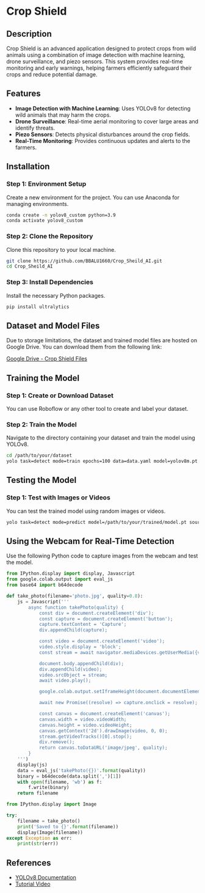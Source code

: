


# Crop Shield

## Description
Crop Shield is an advanced application designed to protect crops from wild animals using a combination of image detection with machine learning, drone surveillance, and piezo sensors. This system provides real-time monitoring and early warnings, helping farmers efficiently safeguard their crops and reduce potential damage.

## Features
- **Image Detection with Machine Learning**: Uses YOLOv8 for detecting wild animals that may harm the crops.
- **Drone Surveillance**: Real-time aerial monitoring to cover large areas and identify threats.
- **Piezo Sensors**: Detects physical disturbances around the crop fields.
- **Real-Time Monitoring**: Provides continuous updates and alerts to the farmers.

## Installation

### Step 1: Environment Setup
Create a new environment for the project. You can use Anaconda for managing environments.

```bash
conda create -n yolov8_custom python=3.9
conda activate yolov8_custom
```

### Step 2: Clone the Repository
Clone this repository to your local machine.

```bash
git clone https://github.com/BBALU1660/Crop_Sheild_AI.git
cd Crop_Sheild_AI
```

### Step 3: Install Dependencies
Install the necessary Python packages.

```bash
pip install ultralytics
```

## Dataset and Model Files

Due to storage limitations, the dataset and trained model files are hosted on Google Drive. You can download them from the following link:

[Google Drive - Crop Shield Files](https://drive.google.com/drive/folders/1hS-h5j_jTvd1ophcTSlPQqmoNZBrHXTb)

## Training the Model

### Step 1: Create or Download Dataset
You can use Roboflow or any other tool to create and label your dataset.

### Step 2: Train the Model
Navigate to the directory containing your dataset and train the model using YOLOv8.

```bash
cd /path/to/your/dataset
yolo task=detect mode=train epochs=100 data=data.yaml model=yolov8m.pt imgsz=640 batch=8
```

## Testing the Model

### Step 1: Test with Images or Videos
You can test the trained model using random images or videos.

```bash
yolo task=detect mode=predict model=/path/to/your/trained/model.pt source=/path/to/your/test/images show=True conf=0.5
```

## Using the Webcam for Real-Time Detection
Use the following Python code to capture images from the webcam and test the model.

```python
from IPython.display import display, Javascript
from google.colab.output import eval_js
from base64 import b64decode

def take_photo(filename='photo.jpg', quality=0.8):
    js = Javascript('''
        async function takePhoto(quality) {
            const div = document.createElement('div');
            const capture = document.createElement('button');
            capture.textContent = 'Capture';
            div.appendChild(capture);

            const video = document.createElement('video');
            video.style.display = 'block';
            const stream = await navigator.mediaDevices.getUserMedia({video: true});

            document.body.appendChild(div);
            div.appendChild(video);
            video.srcObject = stream;
            await video.play();

            google.colab.output.setIframeHeight(document.documentElement.scrollHeight, true);

            await new Promise((resolve) => capture.onclick = resolve);

            const canvas = document.createElement('canvas');
            canvas.width = video.videoWidth;
            canvas.height = video.videoHeight;
            canvas.getContext('2d').drawImage(video, 0, 0);
            stream.getVideoTracks()[0].stop();
            div.remove();
            return canvas.toDataURL('image/jpeg', quality);
        }
    ''')
    display(js)
    data = eval_js('takePhoto({})'.format(quality))
    binary = b64decode(data.split(',')[1])
    with open(filename, 'wb') as f:
        f.write(binary)
    return filename

from IPython.display import Image

try:
    filename = take_photo()
    print('Saved to {}'.format(filename))
    display(Image(filename))
except Exception as err:
    print(str(err))
```

## References
- [YOLOv8 Documentation](https://docs.ultralytics.com)
- [Tutorial Video](https://www.youtube.com/watch?v=gRAyOPjQ9_s&t=582s)





